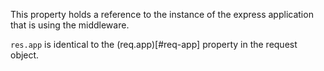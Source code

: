 This property holds a reference to the instance of the express application that is using the middleware.

`res.app` is identical to the (req.app)[#req-app] property in the request object.